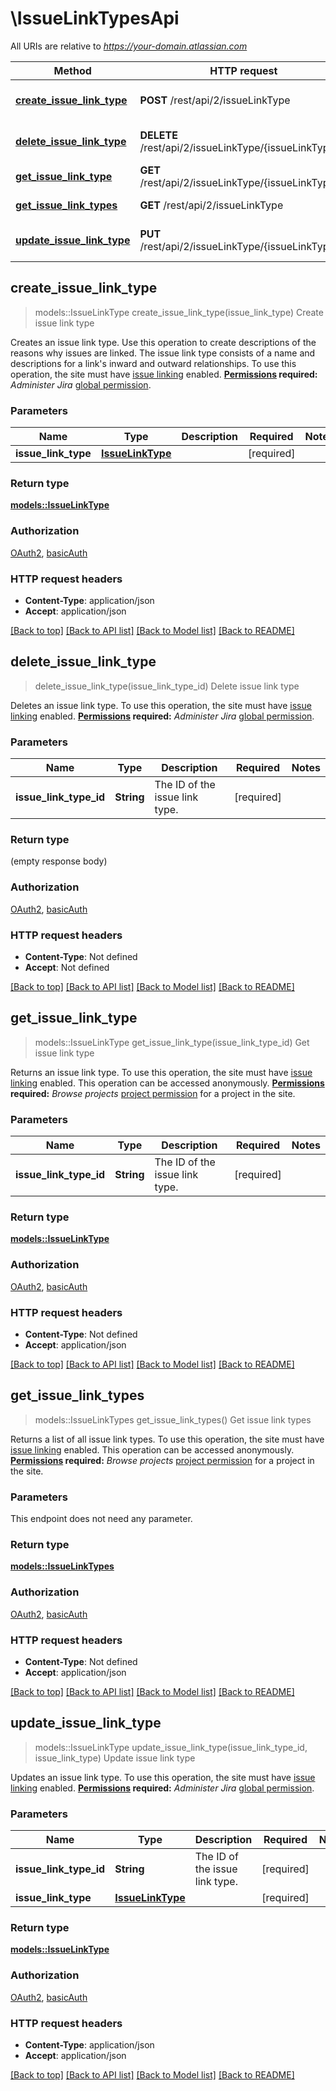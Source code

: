 # \IssueLinkTypesApi

All URIs are relative to *https://your-domain.atlassian.com*

Method | HTTP request | Description
------------- | ------------- | -------------
[**create_issue_link_type**](IssueLinkTypesApi.md#create_issue_link_type) | **POST** /rest/api/2/issueLinkType | Create issue link type
[**delete_issue_link_type**](IssueLinkTypesApi.md#delete_issue_link_type) | **DELETE** /rest/api/2/issueLinkType/{issueLinkTypeId} | Delete issue link type
[**get_issue_link_type**](IssueLinkTypesApi.md#get_issue_link_type) | **GET** /rest/api/2/issueLinkType/{issueLinkTypeId} | Get issue link type
[**get_issue_link_types**](IssueLinkTypesApi.md#get_issue_link_types) | **GET** /rest/api/2/issueLinkType | Get issue link types
[**update_issue_link_type**](IssueLinkTypesApi.md#update_issue_link_type) | **PUT** /rest/api/2/issueLinkType/{issueLinkTypeId} | Update issue link type



## create_issue_link_type

> models::IssueLinkType create_issue_link_type(issue_link_type)
Create issue link type

Creates an issue link type. Use this operation to create descriptions of the reasons why issues are linked. The issue link type consists of a name and descriptions for a link's inward and outward relationships.  To use this operation, the site must have [issue linking](https://confluence.atlassian.com/x/yoXKM) enabled.  **[Permissions](#permissions) required:** *Administer Jira* [global permission](https://confluence.atlassian.com/x/x4dKLg).

### Parameters


Name | Type | Description  | Required | Notes
------------- | ------------- | ------------- | ------------- | -------------
**issue_link_type** | [**IssueLinkType**](IssueLinkType.md) |  | [required] |

### Return type

[**models::IssueLinkType**](IssueLinkType.md)

### Authorization

[OAuth2](../README.md#OAuth2), [basicAuth](../README.md#basicAuth)

### HTTP request headers

- **Content-Type**: application/json
- **Accept**: application/json

[[Back to top]](#) [[Back to API list]](../README.md#documentation-for-api-endpoints) [[Back to Model list]](../README.md#documentation-for-models) [[Back to README]](../README.md)


## delete_issue_link_type

> delete_issue_link_type(issue_link_type_id)
Delete issue link type

Deletes an issue link type.  To use this operation, the site must have [issue linking](https://confluence.atlassian.com/x/yoXKM) enabled.  **[Permissions](#permissions) required:** *Administer Jira* [global permission](https://confluence.atlassian.com/x/x4dKLg).

### Parameters


Name | Type | Description  | Required | Notes
------------- | ------------- | ------------- | ------------- | -------------
**issue_link_type_id** | **String** | The ID of the issue link type. | [required] |

### Return type

 (empty response body)

### Authorization

[OAuth2](../README.md#OAuth2), [basicAuth](../README.md#basicAuth)

### HTTP request headers

- **Content-Type**: Not defined
- **Accept**: Not defined

[[Back to top]](#) [[Back to API list]](../README.md#documentation-for-api-endpoints) [[Back to Model list]](../README.md#documentation-for-models) [[Back to README]](../README.md)


## get_issue_link_type

> models::IssueLinkType get_issue_link_type(issue_link_type_id)
Get issue link type

Returns an issue link type.  To use this operation, the site must have [issue linking](https://confluence.atlassian.com/x/yoXKM) enabled.  This operation can be accessed anonymously.  **[Permissions](#permissions) required:** *Browse projects* [project permission](https://confluence.atlassian.com/x/yodKLg) for a project in the site.

### Parameters


Name | Type | Description  | Required | Notes
------------- | ------------- | ------------- | ------------- | -------------
**issue_link_type_id** | **String** | The ID of the issue link type. | [required] |

### Return type

[**models::IssueLinkType**](IssueLinkType.md)

### Authorization

[OAuth2](../README.md#OAuth2), [basicAuth](../README.md#basicAuth)

### HTTP request headers

- **Content-Type**: Not defined
- **Accept**: application/json

[[Back to top]](#) [[Back to API list]](../README.md#documentation-for-api-endpoints) [[Back to Model list]](../README.md#documentation-for-models) [[Back to README]](../README.md)


## get_issue_link_types

> models::IssueLinkTypes get_issue_link_types()
Get issue link types

Returns a list of all issue link types.  To use this operation, the site must have [issue linking](https://confluence.atlassian.com/x/yoXKM) enabled.  This operation can be accessed anonymously.  **[Permissions](#permissions) required:** *Browse projects* [project permission](https://confluence.atlassian.com/x/yodKLg) for a project in the site.

### Parameters

This endpoint does not need any parameter.

### Return type

[**models::IssueLinkTypes**](IssueLinkTypes.md)

### Authorization

[OAuth2](../README.md#OAuth2), [basicAuth](../README.md#basicAuth)

### HTTP request headers

- **Content-Type**: Not defined
- **Accept**: application/json

[[Back to top]](#) [[Back to API list]](../README.md#documentation-for-api-endpoints) [[Back to Model list]](../README.md#documentation-for-models) [[Back to README]](../README.md)


## update_issue_link_type

> models::IssueLinkType update_issue_link_type(issue_link_type_id, issue_link_type)
Update issue link type

Updates an issue link type.  To use this operation, the site must have [issue linking](https://confluence.atlassian.com/x/yoXKM) enabled.  **[Permissions](#permissions) required:** *Administer Jira* [global permission](https://confluence.atlassian.com/x/x4dKLg).

### Parameters


Name | Type | Description  | Required | Notes
------------- | ------------- | ------------- | ------------- | -------------
**issue_link_type_id** | **String** | The ID of the issue link type. | [required] |
**issue_link_type** | [**IssueLinkType**](IssueLinkType.md) |  | [required] |

### Return type

[**models::IssueLinkType**](IssueLinkType.md)

### Authorization

[OAuth2](../README.md#OAuth2), [basicAuth](../README.md#basicAuth)

### HTTP request headers

- **Content-Type**: application/json
- **Accept**: application/json

[[Back to top]](#) [[Back to API list]](../README.md#documentation-for-api-endpoints) [[Back to Model list]](../README.md#documentation-for-models) [[Back to README]](../README.md)

